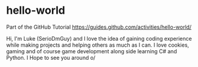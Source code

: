 # hello-world
Part of the GitHub Tutorial
https://guides.github.com/activities/hello-world/

Hi, I'm Luke (SerioDmGuy) and I love the idea of gaining coding experience while making projects and helping others as much as I can.
I love cookies, gaming and of course game development along side learning C# and Python. I Hope to see you around o/
